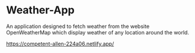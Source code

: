 # Weather-App

An application designed to fetch weather from the website
OpenWeatherMap which display weather of any location 
around the world. 

https://competent-allen-224a06.netlify.app/
